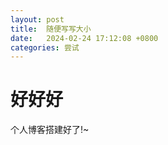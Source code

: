 ```yaml
---
layout: post
title:  随便写写大小
date:   2024-02-24 17:12:08 +0800
categories: 尝试
---
```


# 好好好

个人博客搭建好了!~